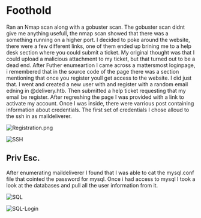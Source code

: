 # Foothold

Ran an Nmap scan along with a gobuster scan. The gobuster scan didnt give me anything usefull, the nmap scan showed that there was a something running on a higher port. I decided to poke around the website, there were a few different links, one of them ended up brining me to a help desk section where you could submit a ticket. My original thought was that I could upload a malicious attachment to my ticket, but that turned out to be a dead end. After Futher enumeartion I came across a mattersmost loginpage, i remembered that in the source code of the page there was a section mentioning that once you register youll get access to the website. I did just that. I went and created a new user with and register with a random email edning in @delivery.htb. Then submitted a help ticket requesting that my email be register. After regreshing the page I was provided with a link to activate my account. Once I was inside, there were varrious post containing information about credentials. The first set of credentials I chose alloud to the ssh in as maildeliverer.

![Registration.png](/images/registration.png)

![SSH](/images/user.png)

## Priv Esc.

After enumerating maildeliverer I found that I was able to cat the mysql.conf file that cointed the password for mysql. Once i had access to mysql I took a look at the databases and pull all the user information from it. 

![SQL](/images/sqlsettings)

![SQL-Login](/images/sqllogin.png)


